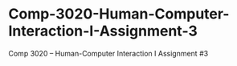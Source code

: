 # Comp-3020-Human-Computer-Interaction-I-Assignment-3
Comp 3020 – Human-Computer Interaction I Assignment #3
